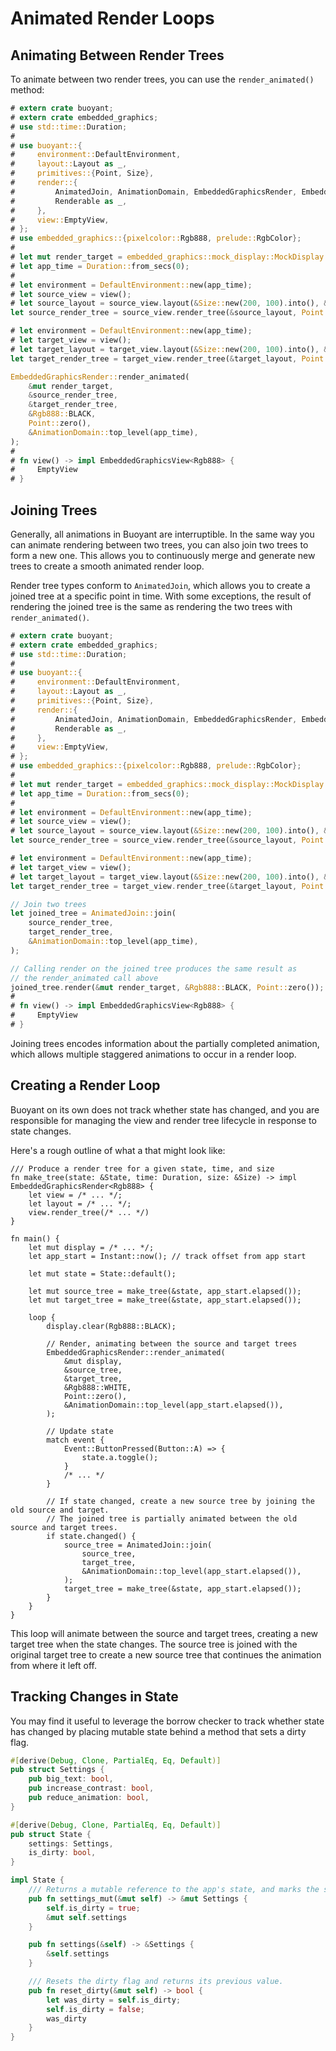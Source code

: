# Animated Render Loops

## Animating Between Render Trees

To animate between two render trees, you can use the `render_animated()` method:

```rust
# extern crate buoyant;
# extern crate embedded_graphics;
# use std::time::Duration;
# 
# use buoyant::{
#     environment::DefaultEnvironment,
#     layout::Layout as _,
#     primitives::{Point, Size},
#     render::{
#         AnimatedJoin, AnimationDomain, EmbeddedGraphicsRender, EmbeddedGraphicsView,
#         Renderable as _,
#     },
#     view::EmptyView,
# };
# use embedded_graphics::{pixelcolor::Rgb888, prelude::RgbColor};
# 
# let mut render_target = embedded_graphics::mock_display::MockDisplay::new();
# let app_time = Duration::from_secs(0);
# 
# let environment = DefaultEnvironment::new(app_time);
# let source_view = view();
# let source_layout = source_view.layout(&Size::new(200, 100).into(), &environment);
let source_render_tree = source_view.render_tree(&source_layout, Point::zero(), &environment);

# let environment = DefaultEnvironment::new(app_time);
# let target_view = view();
# let target_layout = target_view.layout(&Size::new(200, 100).into(), &environment);
let target_render_tree = target_view.render_tree(&target_layout, Point::zero(), &environment);

EmbeddedGraphicsRender::render_animated(
    &mut render_target,
    &source_render_tree,
    &target_render_tree,
    &Rgb888::BLACK,
    Point::zero(),
    &AnimationDomain::top_level(app_time),
);
# 
# fn view() -> impl EmbeddedGraphicsView<Rgb888> {
#     EmptyView
# }
```

## Joining Trees

Generally, all animations in Buoyant are interruptible. In the same way you can animate
rendering between two trees, you can also join two trees to form a new one. This allows
you to continuously merge and generate new trees to create a smooth animated render loop.

Render tree types conform to `AnimatedJoin`, which allows you to create a joined tree
at a specific point in time. With some exceptions, the result of rendering the joined tree
is the same as rendering the two trees with `render_animated()`.

```rust
# extern crate buoyant;
# extern crate embedded_graphics;
# use std::time::Duration;
# 
# use buoyant::{
#     environment::DefaultEnvironment,
#     layout::Layout as _,
#     primitives::{Point, Size},
#     render::{
#         AnimatedJoin, AnimationDomain, EmbeddedGraphicsRender, EmbeddedGraphicsView,
#         Renderable as _,
#     },
#     view::EmptyView,
# };
# use embedded_graphics::{pixelcolor::Rgb888, prelude::RgbColor};
# 
# let mut render_target = embedded_graphics::mock_display::MockDisplay::new();
# let app_time = Duration::from_secs(0);
# 
# let environment = DefaultEnvironment::new(app_time);
# let source_view = view();
# let source_layout = source_view.layout(&Size::new(200, 100).into(), &environment);
let source_render_tree = source_view.render_tree(&source_layout, Point::zero(), &environment);

# let environment = DefaultEnvironment::new(app_time);
# let target_view = view();
# let target_layout = target_view.layout(&Size::new(200, 100).into(), &environment);
let target_render_tree = target_view.render_tree(&target_layout, Point::zero(), &environment);

// Join two trees
let joined_tree = AnimatedJoin::join(
    source_render_tree,
    target_render_tree,
    &AnimationDomain::top_level(app_time),
);

// Calling render on the joined tree produces the same result as
// the render_animated call above
joined_tree.render(&mut render_target, &Rgb888::BLACK, Point::zero());
# 
# fn view() -> impl EmbeddedGraphicsView<Rgb888> {
#     EmptyView
# }
```

Joining trees encodes information about the partially completed animation, which allows multiple
staggered animations to occur in a render loop.

## Creating a Render Loop

Buoyant on its own does not track whether state has changed, and you are responsible
for managing the view and render tree lifecycle in response to state changes.

Here's a rough outline of what a that might look like:

```rust,ignore
/// Produce a render tree for a given state, time, and size
fn make_tree(state: &State, time: Duration, size: &Size) -> impl EmbeddedGraphicsRender<Rgb888> {
    let view = /* ... */;
    let layout = /* ... */;
    view.render_tree(/* ... */)
}

fn main() {
    let mut display = /* ... */;
    let app_start = Instant::now(); // track offset from app start

    let mut state = State::default();

    let mut source_tree = make_tree(&state, app_start.elapsed());
    let mut target_tree = make_tree(&state, app_start.elapsed());

    loop {
        display.clear(Rgb888::BLACK);

        // Render, animating between the source and target trees
        EmbeddedGraphicsRender::render_animated(
            &mut display,
            &source_tree,
            &target_tree,
            &Rgb888::WHITE,
            Point::zero(),
            &AnimationDomain::top_level(app_start.elapsed()),
        );

        // Update state
        match event {
            Event::ButtonPressed(Button::A) => {
                state.a.toggle();
            }
            /* ... */
        }

        // If state changed, create a new source tree by joining the old source and target.
        // The joined tree is partially animated between the old source and target trees.
        if state.changed() {
            source_tree = AnimatedJoin::join(
                source_tree,
                target_tree,
                &AnimationDomain::top_level(app_start.elapsed()),
            );
            target_tree = make_tree(&state, app_start.elapsed());
        }
    }
}
```

This loop will animate between the source and target trees, creating a new target tree when
the state changes. The source tree is joined with the original target tree to create a new
source tree that continues the animation from where it left off.

## Tracking Changes in State

You may find it useful to leverage the borrow checker to track whether state has changed by
placing mutable state behind a method that sets a dirty flag.

```rust
#[derive(Debug, Clone, PartialEq, Eq, Default)]
pub struct Settings {
    pub big_text: bool,
    pub increase_contrast: bool,
    pub reduce_animation: bool,
}

#[derive(Debug, Clone, PartialEq, Eq, Default)]
pub struct State {
    settings: Settings,
    is_dirty: bool,
}

impl State {
    /// Returns a mutable reference to the app's state, and marks the state as dirty.
    pub fn settings_mut(&mut self) -> &mut Settings {
        self.is_dirty = true;
        &mut self.settings
    }

    pub fn settings(&self) -> &Settings {
        &self.settings
    }

    /// Resets the dirty flag and returns its previous value.
    pub fn reset_dirty(&mut self) -> bool {
        let was_dirty = self.is_dirty;
        self.is_dirty = false;
        was_dirty
    }
}
```
